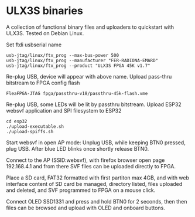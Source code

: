 # ULX3S binaries

A collection of functional binary files and uploaders
to quickstart with ULX3S. Tested on Debian Linux.

Set ftdi usbserial name

    usb-jtag/linux/ftx_prog --max-bus-power 500
    usb-jtag/linux/ftx_prog --manufacturer "FER-RADIONA-EMARD"
    usb-jtag/linux/ftx_prog --product "ULX3S FPGA 45K v1.7"

Re-plug USB, device will appear with above name.
Upload pass-thru bitstream to FPGA config flash

    FleaFPGA-JTAG fpga/passthru-v18/passthru-45k-flash.vme

Re-plug USB, some LEDs will be lit by passthru bitstream.
Upload ESP32 websvf application and SPI filesystem to ESP32

    cd esp32
    ./upload-executable.sh
    ./upload-spiffs.sh

Start websvf in open AP mode:
Unplug USB, while keeping BTN0 pressed, plug USB. After blue LED
blinks once shortly release BTN0.

Connect to the AP (SSID:websvf), with firefox browser open page
192.168.4.1 and from there SVF files can be uploaded directly to FPGA.

Place a SD card, FAT32 formatted with first partiton max 4GB, and
with web interface content of SD card be managed, directory listed,
files uploaded and deleted, and SVF programmed to FPGA on a mouse click.

Connect OLED SSD1331 and press and hold BTN0 for 2 seconds,
then then files can be browsed and upload with OLED and onboard buttons.
